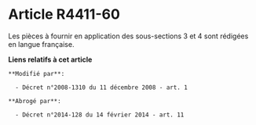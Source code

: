 # Article R4411-60

Les pièces à fournir en application des sous-sections 3 et 4 sont rédigées en langue française.

**Liens relatifs à cet article**

	**Modifié par**:

	  - Décret n°2008-1310 du 11 décembre 2008 - art. 1

	**Abrogé par**:

	  - Décret n°2014-128 du 14 février 2014 - art. 11
